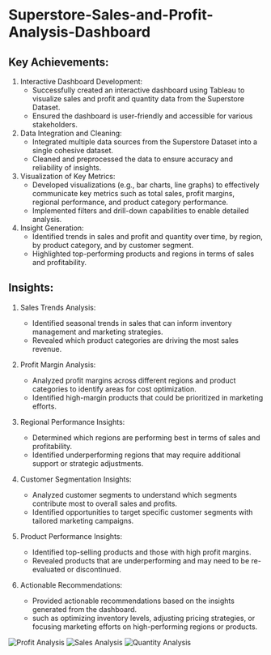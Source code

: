 # Superstore-Sales-and-Profit-Analysis-Dashboard

## Key Achievements:

   1) Interactive Dashboard Development:
        - Successfully created an interactive dashboard using Tableau to visualize sales and profit and quantity data from the Superstore Dataset.
        - Ensured the dashboard is user-friendly and accessible for various stakeholders.
   2) Data Integration and Cleaning:
        - Integrated multiple data sources from the Superstore Dataset into a single cohesive dataset.
        - Cleaned and preprocessed the data to ensure accuracy and reliability of insights.
   3) Visualization of Key Metrics:
        - Developed visualizations (e.g., bar charts, line graphs) to effectively communicate key metrics such as total sales, profit margins, regional performance, and product category performance.
        - Implemented filters and drill-down capabilities to enable detailed analysis.
   4) Insight Generation:
        - Identified trends in sales and profit and quantity over time, by region, by product category, and by customer segment.
        - Highlighted top-performing products and regions in terms of sales and profitability.

## Insights:

   1) Sales Trends Analysis:
        - Identified seasonal trends in sales that can inform inventory management and marketing strategies.
        - Revealed which product categories are driving the most sales revenue.

   2) Profit Margin Analysis:
        - Analyzed profit margins across different regions and product categories to identify areas for cost optimization.
        - Identified high-margin products that could be prioritized in marketing efforts.

   3) Regional Performance Insights:
        - Determined which regions are performing best in terms of sales and profitability.
        - Identified underperforming regions that may require additional support or strategic adjustments.

   4) Customer Segmentation Insights:
        - Analyzed customer segments to understand which segments contribute most to overall sales and profits.
        - Identified opportunities to target specific customer segments with tailored marketing campaigns.

   5) Product Performance Insights:
        - Identified top-selling products and those with high profit margins.
        - Revealed products that are underperforming and may need to be re-evaluated or discontinued.

   6) Actionable Recommendations:
        - Provided actionable recommendations based on the insights generated from the dashboard.
        - such as optimizing inventory levels, adjusting pricing strategies, or focusing marketing efforts on high-performing regions or products.
     
    
  <img src="C:\Users\sivap\Documents\GitHub\Profit Analysis.png" alt="Profit Analysis" >
  
  <img src="![Screenshot 2024-10-05 131725](https://github.com/user-attachments/assets/f7c8fb20-4ad2-4a74-8315-de82f5ca56c7)" alt="Sales Analysis" >
  

  <img src="" alt="Quantity Analysis" >
